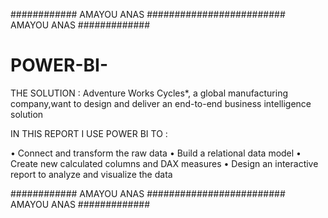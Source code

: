 ############ AMAYOU ANAS ######################### AMAYOU ANAS #############


# POWER-BI-
THE SOLUTION : 
  Adventure Works Cycles*, a global manufacturing company,want to design and deliver an end-to-end business intelligence solution  

IN THIS REPORT I USE POWER BI TO : 

• Connect and transform the raw data
• Build a relational data model
• Create new calculated columns and DAX measures
• Design an interactive report to analyze and visualize the data


############ AMAYOU ANAS ######################### AMAYOU ANAS #############

